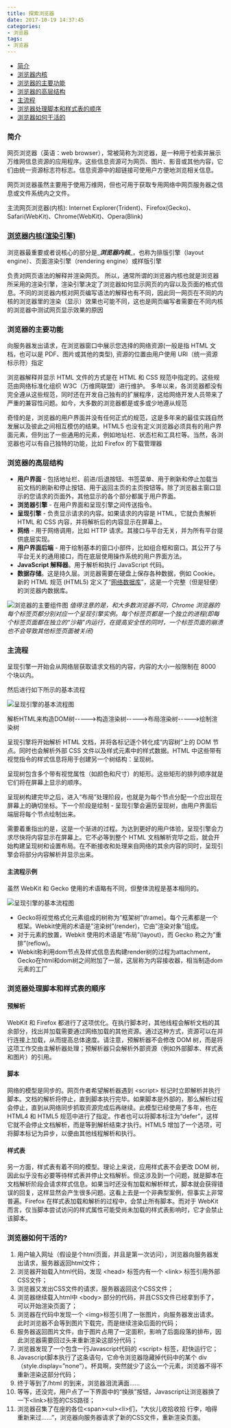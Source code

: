 ```yaml
---
title: 探索浏览器
date: 2017-10-19 14:37:45
categories:
- 浏览器
tags:
- 浏览器
---
```


* [简介](#0)
* [浏览器内核](#1)
* [浏览器的主要功能](#2)
* [浏览器的高层结构](#3)
* [主流程](#4)
* [浏览器处理脚本和样式表的顺序](#5)
* [浏览器如何干活的](#6)

<!-- more -->

### <span id='0'>简介</span>

网页浏览器（英语：web browser），常被简称为浏览器，是一种用于检索并展示万维网信息资源的应用程序。这些信息资源可为网页、图片、影音或其他内容，它们由统一资源标志符标志。信息资源中的超链接可使用户方便地浏览相关信息。

网页浏览器虽然主要用于使用万维网，但也可用于获取专用网络中网页服务器之信息或文件系统内之文件。

主流网页浏览器(内核): Internet Explorer(Trident)、Firefox(Gecko)、Safari(WebKit)、Chrome(WebKit)、Opera(Blink)

### <span id='1'>[浏览器内核(渲染引擎)](https://baike.baidu.com/item/%E6%B5%8F%E8%A7%88%E5%99%A8%E5%86%85%E6%A0%B8/10602413?fr=aladdin)</span>

浏览器最重要或者说核心的部分是_***浏览器内核***_，也称为排版引擎（layout engine）、页面渲染引擎（rendering engine）或样版引擎

负责对网页语法的解释并渲染网页。 所以，通常所谓的浏览器内核也就是浏览器所采用的渲染引擎，渲染引擎决定了浏览器如何显示网页的内容以及页面的格式信息。不同的浏览器内核对网页编写语法的解释也有不同，因此同一网页在不同的内核的浏览器里的渲染（显示）效果也可能不同，这也是网页编写者需要在不同内核的浏览器中测试网页显示效果的原因

### <span id='2'>浏览器的主要功能</span>

向服务器发出请求，在浏览器窗口中展示您选择的网络资源(一般是指 HTML 文档，也可以是 PDF、图片或其他的类型), 资源的位置由用户使用 URI（统一资源标示符）指定

浏览器解释并显示 HTML 文件的方式是在 HTML 和 CSS 规范中指定的。这些规范由网络标准化组织 W3C（万维网联盟）进行维护。 
多年以来，各浏览器都没有完全遵从这些规范，同时还在开发自己独有的扩展程序，这给网络开发人员带来了严重的兼容性问题。如今，大多数的浏览器都是或多或少地遵从规范

奇怪的是，浏览器的用户界面并没有任何正式的规范，这是多年来的最佳实践自然发展以及彼此之间相互模仿的结果。HTML5 也没有定义浏览器必须具有的用户界面元素，但列出了一些通用的元素，例如地址栏、状态栏和工具栏等。当然，各浏览器也可以有自己独特的功能，比如 Firefox 的下载管理器

### <span id='3'>浏览器的高层结构</span>

* **用户界面** - 包括地址栏、前进/后退按钮、书签菜单、用于刷新和停止加载当前文档的刷新和停止按钮、用于返回主页的主页按钮等。除了浏览器主窗口显示的您请求的页面外，其他显示的各个部分都属于用户界面。
* **浏览器引擎** - 在用户界面和呈现引擎之间传送指令。
* **呈现引擎** - 负责显示请求的内容。如果请求的内容是 HTML，它就负责解析 HTML 和 CSS 内容，并将解析后的内容显示在屏幕上。
* **网络** - 用于网络调用，比如 HTTP 请求。其接口与平台无关，并为所有平台提供底层实现。
* **用户界面后端** - 用于绘制基本的窗口小部件，比如组合框和窗口。其公开了与平台无关的通用接口，而在底层使用操作系统的用户界面方法。
* **JavaScript 解释器**。用于解析和执行 JavaScript 代码。
* **数据存储**。这是持久层。浏览器需要在硬盘上保存各种数据，例如 Cookie。新的 HTML 规范 (HTML5) 定义了“[网络数据库](https://baike.baidu.com/item/%E7%BD%91%E7%BB%9C%E6%95%B0%E6%8D%AE%E5%BA%93/1717974?fr=aladdin)”，这是一个完整（但是轻便）的浏览器内数据库。

![浏览器的主要组件图](/img/broswer1.png "浏览器的主要组件")
_值得注意的是，和大多数浏览器不同，Chrome 浏览器的每个标签页都分别对应一个呈现引擎实例。每个标签页都是一个独立的进程(即每个标签页面都在独立的“沙箱”内运行，在提高安全性的同时，一个标签页面的崩溃也不会导致其他标签页面被关闭)_

### <span id='4'>主流程</span>
呈现引擎一开始会从网络层获取请求文档的内容，内容的大小一般限制在 8000 个块以内。

然后进行如下所示的基本流程

![呈现引擎的基本流程图](/img/broswer2.png "呈现引擎的基本流程")

解析HTML来构造DOM树----->构造渲染树----->布局渲染树----->绘制渲染树

呈现引擎将开始解析 HTML 文档，并将各标记逐个转化成“内容树”上的 DOM 节点。同时也会解析外部 CSS 文件以及样式元素中的样式数据。HTML 中这些带有视觉指令的样式信息将用于创建另一个树结构：呈现树。

呈现树包含多个带有视觉属性（如颜色和尺寸）的矩形。这些矩形的排列顺序就是它们将在屏幕上显示的顺序。

呈现树构建完毕之后，进入“布局”处理阶段，也就是为每个节点分配一个应出现在屏幕上的确切坐标。下一个阶段是绘制 - 呈现引擎会遍历呈现树，由用户界面后端层将每个节点绘制出来。

需要着重指出的是，这是一个渐进的过程。为达到更好的用户体验，呈现引擎会力求尽快将内容显示在屏幕上。它不必等到整个 HTML 文档解析完毕之后，就会开始构建呈现树和设置布局。在不断接收和处理来自网络的其余内容的同时，呈现引擎会将部分内容解析并显示出来。

#### 主流程示例
虽然 WebKit 和 Gecko 使用的术语略有不同，但整体流程是基本相同的。

![呈现引擎的基本流程图](/img/broswer3.png)

* Gecko将视觉格式化元素组成的树称为”框架树”(frame)。每个元素都是一个框架。Webkit使用的术语是”渲染树”(render)，它由”渲染对象”组成。
* 对于元素的放置，Webkit 使用的术语是”布局”(layout)，而 Gecko 称之为”重排”(reflow)。
* Webkit称利用dom节点及样式信息去构建render树的过程为attachment，Gecko在html和dom树之间附加了一层，这层称为内容接收器，相当制造dom元素的工厂

### <span id='5'>浏览器处理脚本和样式表的顺序</span>

#### 预解析

WebKit 和 Firefox 都进行了这项优化。在执行脚本时，其他线程会解析文档的其余部分，找出并加载需要通过网络加载的其他资源。通过这种方式，资源可以在并行连接上加载，从而提高总体速度。请注意，预解析器不会修改 DOM 树，而是将这项工作交由主解析器处理；预解析器只会解析外部资源（例如外部脚本、样式表和图片）的引用。

#### 脚本

网络的模型是同步的。网页作者希望解析器遇到 &lt;script&gt; 标记时立即解析并执行脚本。文档的解析将停止，直到脚本执行完毕。如果脚本是外部的，那么解析过程会停止，直到从网络同步抓取资源完成后再继续。此模型已经使用了多年，也在 HTML4 和 HTML5 规范中进行了指定。作者也可以将脚本标注为“defer”，这样它就不会停止文档解析，而是等到解析结束才执行。HTML5 增加了一个选项，可将脚本标记为异步，以便由其他线程解析和执行。

#### 样式表

另一方面，样式表有着不同的模型。理论上来说，应用样式表不会更改 DOM 树，因此似乎没有必要等待样式表并停止文档解析。但这涉及到一个问题，就是脚本在文档解析阶段会请求样式信息。如果当时还没有加载和解析样式，脚本就会获得错误的回复，这样显然会产生很多问题。这看上去是一个非典型案例，但事实上非常普遍。Firefox 在样式表加载和解析的过程中，会禁止所有脚本。而对于 WebKit 而言，仅当脚本尝试访问的样式属性可能受尚未加载的样式表影响时，它才会禁止该脚本。

### <span id='6'>浏览器如何干活的?</span>

1. 用户输入网址（假设是个html页面，并且是第一次访问），浏览器向服务器发出请求，服务器返回html文件；
2. 浏览器开始载入html代码，发现 &lt;head&gt; 标签内有一个 &lt;link&gt; 标签引用外部CSS文件；
3. 浏览器又发出CSS文件的请求，服务器返回这个CSS文件；
4. 浏览器继续载入html中 &lt;body&gt; 部分的代码，并且CSS文件已经拿到手了，可以开始渲染页面了；
5. 浏览器在代码中发现一个 &lt;img&gt;标签引用了一张图片，向服务器发出请求。此时浏览器不会等到图片下载完，而是继续渲染后面的代码；
6. 服务器返回图片文件，由于图片占用了一定面积，影响了后面段落的排布，因此浏览器需要回过头来重新渲染这部分代码；
7. 浏览器发现了一个包含一行Javascript代码的 &lt;script&gt; 标签，赶快运行它；
8. Javascript脚本执行了这条语句，它命令浏览器隐藏掉代码中的某个 div （style.display=”none”）。杯具啊，突然就少了这么一个元素，浏览器不得不重新渲染这部分代码；
9. 终于等到了/html 的到来，浏览器泪流满面……
10. 等等，还没完，用户点了一下界面中的“换肤”按钮，Javascript让浏览器换了一下&lt;link&gt;标签的CSS路径；
11. 浏览器召集了在座的各位&lt;span&gt;&lt;ul&gt;&lt;li&gt;们，“大伙儿收拾收拾 行李，咱得重新来过……”，浏览器向服务器请求了新的CSS文件，重新渲染页面。

















